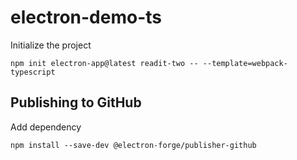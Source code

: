 # electron-demo-ts

Initialize the project

````
npm init electron-app@latest readit-two -- --template=webpack-typescript

````

## Publishing to GitHub

Add dependency
````
npm install --save-dev @electron-forge/publisher-github
````

